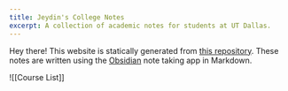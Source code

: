 ```yaml
---
title: Jeydin's College Notes
excerpt: A collection of academic notes for students at UT Dallas.
---
```

Hey there! This website is statically generated from [this repository](https://github.com/Jeydin21/College-Notes). These notes are written using the [Obsidian](https://obsidian.md/) note taking app in Markdown. 

![[Course List]]